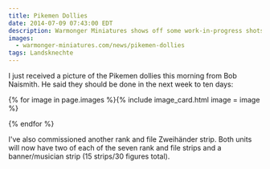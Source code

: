 ```yaml
---
title: Pikemen Dollies
date: 2014-07-09 07:43:00 EDT
description: Warmonger Miniatures shows off some work-in-progress shots of the Landsknecht Pikeniere (Pikemen) that have been comissioned from Bob Naismith.
images:
  - warmonger-miniatures.com/news/pikemen-dollies
tags: Landsknechte
---
```

I just received a picture of the Pikemen dollies this morning from Bob Naismith. He said they should be done in the next week to ten days:

{% for image in page.images %}{% include image_card.html image = image %}

{% endfor %}

I've also commissioned another rank and file Zweihänder strip. Both units will now have two of each of the seven rank and file strips and a banner/musician strip (15 strips/30 figures total).
